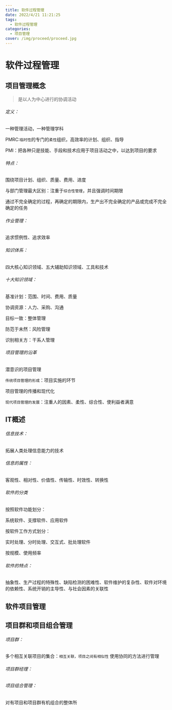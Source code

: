 ```yaml
---
title: 软件过程管理
date: 2022/4/21 11:21:25
tags:
  - 软件过程管理
categories:
  - 项目管理
cover: /img/proceed/proceed.jpg
---
```


# 软件过程管理

## 项目管理概念

> 是以人为中心进行的协调活动

###### 定义：

一种管理活动，一种管理学科

PMRC:`临时性`的专门的`柔性`组织，高效率的计划、组织、指导

PMI：把各种只是技能、手段和技术应用于项目活动之中，以达到项目的要求

###### 特点：

围绕项目计划、组织、质量、费用、进度

与部门管理最大区别：注重于`综合性管理`，并且强调时间期限

通过不完全确定的过程，再确定的期限内，生产出不完全确定的产品或完成不完全确定的任务

###### 作业管理：

追求惯例性、追求效率

###### 知识体系：

四大核心知识领域、五大辅助知识领域、工具和技术

###### 十大知识领域：

基准计划：范围、时间、费用、质量

协调资源：人力、采购、沟通

目标一致：整体管理

防范于未然：风险管理

识别相关方：干系人管理

###### 项目管理的沿革

潜意识的项目管理

`传统项目管理的形成`：项目实施的环节

项目管理的传播和现代化

`现代项目管理的发展`：注重人的因素、柔性、综合性、使利益者满意

## IT概述

###### 信息技术：

拓展人类处理信息能力的技术

###### 信息的属性：

客观性、相对性、价值性、传输性、时效性、转换性

###### 软件的分类

按照软件功能划分：

系统软件、支撑软件、应用软件

按软件工作方式划分：

实时处理、分时处理、交互式、批处理软件

按规模、使用频率

###### 软件的特点：

抽象性、生产过程的特殊性、缺陷检测的困难性、软件维护的复杂性、软件对环境的依赖性、系统开销的主导性、与社会因素的关联性

## 软件项目管理

## 项目群和项目组合管理



###### 项目群：

多个相互关联项目的集合：`相互关联，项目之间有相似性` 使用协同的方法进行管理

###### 项目群经理：

###### 项目组合管理：

对有项目和项目群有机组合的整体所